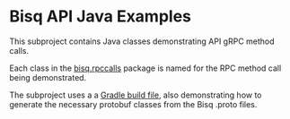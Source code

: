 # Bisq API Java Examples

This subproject contains Java classes demonstrating API gRPC method calls.

Each class in
the [bisq.rpccalls](https://github.com/ghubstan/bisq-api-reference/tree/main/java-examples/src/main/java/bisq/rpccalls)
package is named for the RPC method call being demonstrated.

The subproject uses a
a [Gradle build file](https://github.com/ghubstan/bisq-api-reference/blob/main/java-examples/build.gradle), also
demonstrating how to generate the necessary protobuf classes from the Bisq .proto files.
